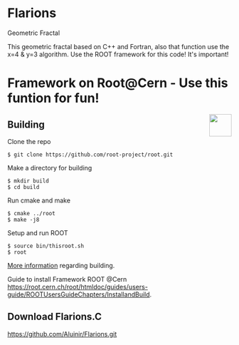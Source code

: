 # Flarions
Geometric Fractal 

This geometric fractal based on C++ and Fortran, also that function use the x=4 & y=3 algorithm.
Use the ROOT framework for this code! It's important! 

# Framework on Root@Cern - Use this funtion for fun! 
<img src="https://root-forum.cern.ch/uploads/default/original/2X/3/3fb82b650635bc6d61461f3c47f41786afad4548.png" align="right"  height="50"/>

## Building
Clone the repo

    $ git clone https://github.com/root-project/root.git

Make a directory for building

    $ mkdir build
    $ cd build

Run cmake and make

    $ cmake ../root
    $ make -j8

Setup and run ROOT

    $ source bin/thisroot.sh
    $ root

[More information](https://root.cern/building-root) regarding building.

Guide to install Framework ROOT @Cern 
https://root.cern.ch/root/htmldoc/guides/users-guide/ROOTUsersGuideChapters/InstallandBuild.

## Download Flarions.C
https://github.com/Aluinir/Flarions.git


